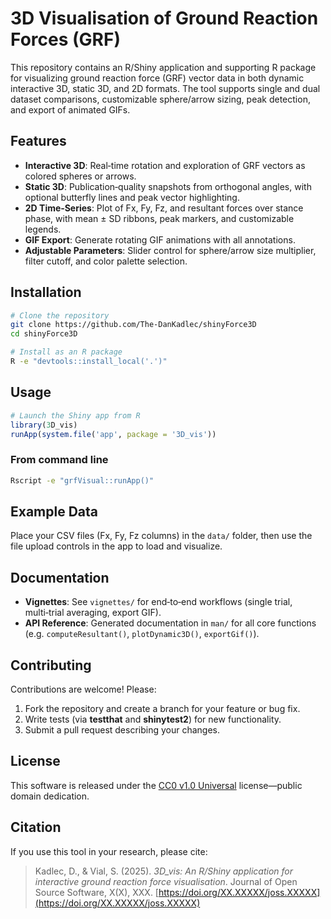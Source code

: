# 3D Visualisation of Ground Reaction Forces (GRF)

This repository contains an R/Shiny application and supporting R package for visualizing ground reaction force (GRF) vector data in both dynamic interactive 3D, static 3D, and 2D formats. The tool supports single and dual dataset comparisons, customizable sphere/arrow sizing, peak detection, and export of animated GIFs.

## Features

* **Interactive 3D**: Real‑time rotation and exploration of GRF vectors as colored spheres or arrows.
* **Static 3D**: Publication‑quality snapshots from orthogonal angles, with optional butterfly lines and peak vector highlighting.
* **2D Time‑Series**: Plot of Fx, Fy, Fz, and resultant forces over stance phase, with mean ± SD ribbons, peak markers, and customizable legends.
* **GIF Export**: Generate rotating GIF animations with all annotations.
* **Adjustable Parameters**: Slider control for sphere/arrow size multiplier, filter cutoff, and color palette selection.

## Installation

```bash
# Clone the repository
git clone https://github.com/The-DanKadlec/shinyForce3D
cd shinyForce3D

# Install as an R package
R -e "devtools::install_local('.')"
```

## Usage

```r
# Launch the Shiny app from R
library(3D_vis)
runApp(system.file('app', package = '3D_vis'))
```

### From command line

```bash
Rscript -e "grfVisual::runApp()"
```

## Example Data

Place your CSV files (Fx, Fy, Fz columns) in the `data/` folder, then use the file upload controls in the app to load and visualize.

## Documentation

* **Vignettes**: See `vignettes/` for end‑to‑end workflows (single trial, multi‑trial averaging, export GIF).
* **API Reference**: Generated documentation in `man/` for all core functions (e.g. `computeResultant()`, `plotDynamic3D()`, `exportGif()`).

## Contributing

Contributions are welcome! Please:

1. Fork the repository and create a branch for your feature or bug fix.
2. Write tests (via **testthat** and **shinytest2**) for new functionality.
3. Submit a pull request describing your changes.

## License

This software is released under the [CC0 v1.0 Universal](LICENSE) license—public domain dedication.

## Citation

If you use this tool in your research, please cite:

> Kadlec, D., & Vial, S. (2025). *3D_vis: An R/Shiny application for interactive ground reaction force visualisation*. Journal of Open Source Software, X(X), XXX. [https://doi.org/XX.XXXXX/joss.XXXXX](https://doi.org/XX.XXXXX/joss.XXXXX)
